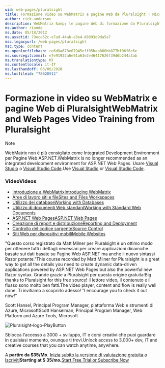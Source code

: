 ```yaml
---
uid: web-pages/pluralsight
title: Formazione video su WebMatrix e pagine Web da Pluralsight | Microsoft Docs
author: rick-anderson
description: WebMatrix &amp; le pagine Web di formazione da Pluralsight questo corso approfondito ti consentirà di iniziare a usare WebMatrix e Pagine Web ASP.NET. Viene illustrata la everythi...
ms.author: riande
ms.date: 05/18/2012
ms.assetid: 79eca52c-e7ad-44ab-a3e4-d8093e9da5a7
msc.legacyurl: /web-pages/pluralsight
msc.type: content
ms.openlocfilehash: ce6d8a678e07945eff05baa080bb877bf06f6c6e
ms.sourcegitcommit: e7e91932a6e91a63e2e46417626f39d6b244a3ab
ms.translationtype: MT
ms.contentlocale: it-IT
ms.lasthandoff: 03/06/2020
ms.locfileid: "78628912"
---
```

# <a name="webmatrix-and-web-pages-video-training-from-pluralsight"></a><span data-ttu-id="9f8f5-104">Formazione in video su WebMatrix e pagine Web di Pluralsight</span><span class="sxs-lookup"><span data-stu-id="9f8f5-104">WebMatrix and Web Pages Video Training from Pluralsight</span></span>

> [!NOTE] 
> <span data-ttu-id="9f8f5-105">WebMatrix non è più consigliato come Integrated Development Environment per Pagine Web ASP.NET.</span><span class="sxs-lookup"><span data-stu-id="9f8f5-105">WebMatrix is no longer recommended as an integrated development environment for ASP.NET Web Pages.</span></span> <span data-ttu-id="9f8f5-106">Usare [Visual Studio](xref:aspnet/web-pages/overview/getting-started/program-asp-net-web-pages-in-visual-studio) o [Visual Studio Code](https://code.visualstudio.com/).</span><span class="sxs-lookup"><span data-stu-id="9f8f5-106">Use [Visual Studio](xref:aspnet/web-pages/overview/getting-started/program-asp-net-web-pages-in-visual-studio) or [Visual Studio Code](https://code.visualstudio.com/).</span></span>

### <a name="videos"></a><span data-ttu-id="9f8f5-107">Video</span><span class="sxs-lookup"><span data-stu-id="9f8f5-107">Videos</span></span>

- [<span data-ttu-id="9f8f5-108">Introduzione a WebMatrix</span><span class="sxs-lookup"><span data-stu-id="9f8f5-108">Introducing WebMatrix</span></span>](https://pluralsight.com/training/Player?author=matt-milner&name=webmatrix-introduction-m1&mode=live&clip=0&course=webmatrix-introduction)
- [<span data-ttu-id="9f8f5-109">Aree di lavoro siti e file</span><span class="sxs-lookup"><span data-stu-id="9f8f5-109">Sites and Files Workspaces</span></span>](https://pluralsight.com/training/Player?author=matt-milner&name=webmatrix-introduction-m2&mode=live&clip=0&course=webmatrix-introduction)
- [<span data-ttu-id="9f8f5-110">Utilizzo dei database</span><span class="sxs-lookup"><span data-stu-id="9f8f5-110">Working with Databases</span></span>](https://pluralsight.com/training/Player?author=matt-milner&name=webmatrix-introduction-m3&mode=live&clip=0&course=webmatrix-introduction)
- [<span data-ttu-id="9f8f5-111">Utilizzo di documenti Web standard</span><span class="sxs-lookup"><span data-stu-id="9f8f5-111">Working with Standard Web Documents</span></span>](https://pluralsight.com/training/Player?author=matt-milner&name=webmatrix-introduction-m4&mode=live&clip=0&course=webmatrix-introduction)
- [<span data-ttu-id="9f8f5-112">ASP.NET Web Pages</span><span class="sxs-lookup"><span data-stu-id="9f8f5-112">ASP.NET Web Pages</span></span>](https://pluralsight.com/training/Player?author=matt-milner&name=webmatrix-introduction-m5&mode=live&clip=0&course=webmatrix-introduction)
- [<span data-ttu-id="9f8f5-113">Creazione di report e distribuzione</span><span class="sxs-lookup"><span data-stu-id="9f8f5-113">Reporting and Deployment</span></span>](https://pluralsight.com/training/Player?author=matt-milner&name=webmatrix-introduction-m8&mode=live&clip=0&course=webmatrix-introduction)
- [<span data-ttu-id="9f8f5-114">Controllo del codice sorgente</span><span class="sxs-lookup"><span data-stu-id="9f8f5-114">Source Control</span></span>](https://pluralsight.com/training/Player?author=matt-milner&name=webmatrix-introduction-m9&mode=live&clip=0&course=webmatrix-introduction)
- [<span data-ttu-id="9f8f5-115">Siti Web per dispositivi mobili</span><span class="sxs-lookup"><span data-stu-id="9f8f5-115">Mobile Websites</span></span>](https://pluralsight.com/training/Player?author=matt-milner&name=webmatrix-introduction-m10&mode=live&clip=0&course=webmatrix-introduction)

<span data-ttu-id="9f8f5-116">"Questo corso registrato da Matt Milner per Pluralsight è un ottimo modo per ottenere tutti i dettagli necessari per creare applicazioni dinamiche basate sui dati basate su Pagine Web ASP.NET ma anche il nuovo sintassi Razor potente.</span><span class="sxs-lookup"><span data-stu-id="9f8f5-116">"This course recorded by Matt Milner for Pluralsight is a great way to get all the details you need to create dynamic data-driven applications powered by ASP.NET Web Pages but also the powerful new Razor syntax.</span></span> <span data-ttu-id="9f8f5-117">Grande grazie a Pluralsight per questa origine gratuita!</span><span class="sxs-lookup"><span data-stu-id="9f8f5-117">Big thanks to Pluralsight for this free source!</span></span> <span data-ttu-id="9f8f5-118">Il lettore video, il contenuto e il flusso sono molto ben fatti.</span><span class="sxs-lookup"><span data-stu-id="9f8f5-118">The video player, content and flow is really well done.</span></span> <span data-ttu-id="9f8f5-119">Ti invitiamo a scoprirlo adesso! "</span><span class="sxs-lookup"><span data-stu-id="9f8f5-119">I encourage you to check it out now!"</span></span>

<span data-ttu-id="9f8f5-120">Scott Hansel, Principal Program Manager, piattaforma Web e strumenti di Azure, Microsoft</span><span class="sxs-lookup"><span data-stu-id="9f8f5-120">Scott Hanselman, Principal Program Manager, Web Platform and Azure Tools, Microsoft</span></span>

![Pluralsight-logo-PlayButton](pluralsight/_static/image1.png)

<span data-ttu-id="9f8f5-122">Sblocca l'accesso a 3000 + sviluppo, IT e corsi creativi che puoi guardare in qualsiasi momento, ovunque ti trovi.</span><span class="sxs-lookup"><span data-stu-id="9f8f5-122">Unlock access to 3,000+ dev, IT and creative courses that you can watch anytime, anywhere.</span></span>

<span data-ttu-id="9f8f5-123">A **partire da $35/Mo.** [Inizia subito la versione di valutazione gratuita o Iscriviti](https://www.pluralsight.com/pricing&amp;utm_source=microsoft&amp;utm_medium=sponsored-page&amp;utm_content=webmatrix&amp;utm_campaign=microsoft-sponsored-course)</span><span class="sxs-lookup"><span data-stu-id="9f8f5-123">**Starting at $ 35/mo.**[Start Free Trial or Subscribe Now](https://www.pluralsight.com/pricing&amp;utm_source=microsoft&amp;utm_medium=sponsored-page&amp;utm_content=webmatrix&amp;utm_campaign=microsoft-sponsored-course)</span></span>
